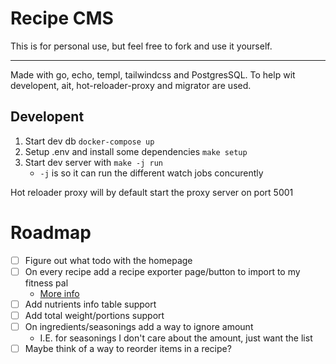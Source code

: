 # Recipe CMS
This is for personal use, but feel free to fork and use it yourself.

---

Made with go, echo, templ, tailwindcss and PostgresSQL.
To help wit developent, ait, hot-reloader-proxy and migrator are used.

## Developent
1. Start dev db `docker-compose up` 
2. Setup .env and install some dependencies `make setup` 
3. Start dev server with `make -j run` 
    - `-j` is so it can run the different watch jobs concurently

Hot reloader proxy will by default start the proxy server on port 5001

# Roadmap
- [ ] Figure out what todo with the homepage
- [ ] On every recipe add a recipe exporter page/button to import to my fitness pal
    - [More info](https://support.myfitnesspal.com/hc/en-us/articles/360032271592-How-does-the-Recipe-Importer-on-the-website-work)
- [ ] Add nutrients info table support
- [ ] Add total weight/portions support
- [ ] On ingredients/seasonings add a way to ignore amount
     - I.E. for seasonings I don't care about the amount, just want the list
- [ ] Maybe think of a way to reorder items in a recipe?
